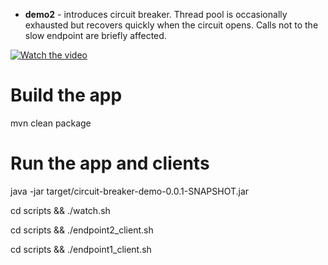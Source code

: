 
* **demo2** - introduces circuit breaker. Thread pool is occasionally exhausted but recovers quickly when the circuit opens. Calls not to the slow endpoint are briefly affected.

[![Watch the video](https://i9.ytimg.com/vi/0dLcjU529Tg/mq2.jpg?sqp=CIr8v_IF&rs=AOn4CLCUxtmHWYCCNRbg0xvh-CUJGqGb_g)](https://youtu.be/0dLcjU529Tg)

# Build the app

mvn clean package

# Run the app and clients

java -jar target/circuit-breaker-demo-0.0.1-SNAPSHOT.jar

cd scripts && ./watch.sh

cd scripts && ./endpoint2_client.sh

cd scripts && ./endpoint1_client.sh

